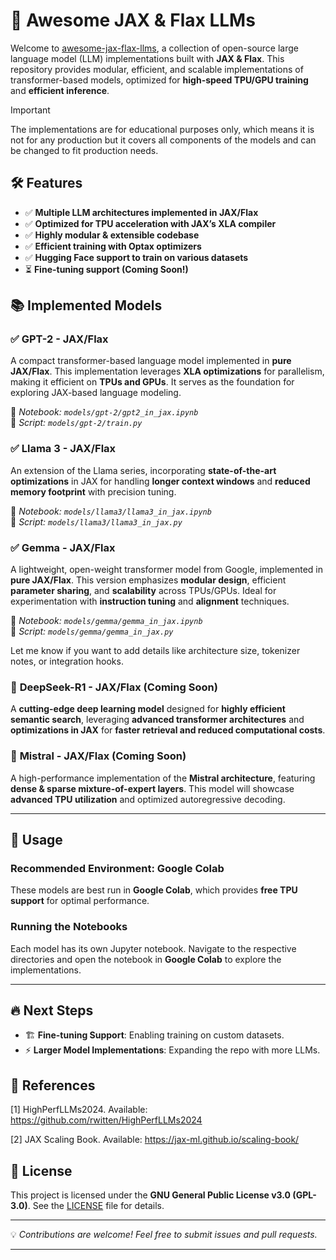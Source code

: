 # 🚀 **Awesome JAX & Flax LLMs**  

Welcome to [awesome-jax-flax-llms](https://github.com/dhyaneesh/awesome-jax-flax-llms), a collection of open-source large language model (LLM) implementations built with **JAX & Flax**. This repository provides modular, efficient, and scalable implementations of transformer-based models, optimized for **high-speed TPU/GPU training** and **efficient inference**.  

> [!IMPORTANT]
> The implementations are for educational purposes only, which means it is not for any production but it covers all components of the models and can be changed to fit production needs.

## 🛠 **Features**  
- ✅ **Multiple LLM architectures implemented in JAX/Flax**  
- ✅ **Optimized for TPU acceleration with JAX’s XLA compiler**  
- ✅ **Highly modular & extensible codebase**  
- ✅ **Efficient training with Optax optimizers**  
- ✅ **Hugging Face support to train on various datasets**  
- ⏳ **Fine-tuning support (Coming Soon!)**  

## 📚 **Implemented Models**  

### ✅ **GPT-2 - JAX/Flax**  
A compact transformer-based language model implemented in **pure JAX/Flax**. This implementation leverages **XLA optimizations** for parallelism, making it efficient on **TPUs and GPUs**. It serves as the foundation for exploring JAX-based language modeling.  

📌 *Notebook: `models/gpt-2/gpt2_in_jax.ipynb`*  
📌 *Script: `models/gpt-2/train.py`*  

### ✅ **Llama 3 - JAX/Flax**  
An extension of the Llama series, incorporating **state-of-the-art optimizations** in JAX for handling **longer context windows** and **reduced memory footprint** with precision tuning. 

📌 *Notebook: `models/llama3/llama3_in_jax.ipynb`*  
📌 *Script: `models/llama3/llama3_in_jax.py`*  

### ✅ **Gemma - JAX/Flax**  
A lightweight, open-weight transformer model from Google, implemented in **pure JAX/Flax**. This version emphasizes **modular design**, efficient **parameter sharing**, and **scalability** across TPUs/GPUs. Ideal for experimentation with **instruction tuning** and **alignment** techniques.  

📌 *Notebook: `models/gemma/gemma_in_jax.ipynb`*  
📌 *Script: `models/gemma/gemma_in_jax.py`*  

Let me know if you want to add details like architecture size, tokenizer notes, or integration hooks.

### 📅 **DeepSeek-R1 - JAX/Flax (Coming Soon)**  
A **cutting-edge deep learning model** designed for **highly efficient semantic search**, leveraging **advanced transformer architectures** and **optimizations in JAX** for **faster retrieval and reduced computational costs**.

### 📅 **Mistral - JAX/Flax (Coming Soon)**  
A high-performance implementation of the **Mistral architecture**, featuring **dense & sparse mixture-of-expert layers**. This model will showcase **advanced TPU utilization** and optimized autoregressive decoding.  

---

## 📖 **Usage**  

### **Recommended Environment: Google Colab**  
These models are best run in **Google Colab**, which provides **free TPU support** for optimal performance.  

### **Running the Notebooks**  
Each model has its own Jupyter notebook. Navigate to the respective directories and open the notebook in **Google Colab** to explore the implementations.  

---

## 🔥 **Next Steps**  
- 🏗 **Fine-tuning Support**: Enabling training on custom datasets.  
- ⚡ **Larger Model Implementations**: Expanding the repo with more LLMs.  

## 📖 **References**

[1] HighPerfLLMs2024. Available: https://github.com/rwitten/HighPerfLLMs2024

[2] JAX Scaling Book. Available: https://jax-ml.github.io/scaling-book/


## 📜 **License**  
This project is licensed under the **GNU General Public License v3.0 (GPL-3.0)**. See the [LICENSE](LICENSE) file for details.  

---

💡 *Contributions are welcome! Feel free to submit issues and pull requests.*  

---
